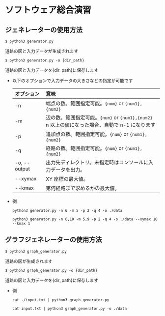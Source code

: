 # ソフトウェア総合演習

## ジェネレーターの使用方法

`$ python3 generator.py`

道路の図と入力データが生成されます

`$ python3 generator.py -o {dir_path}`

道路の図と入力データを{dir_path}に保存します

- 以下のオプションで入力データの大きさなどの指定が可能です

  | オプション   | 意味                                                                                              |
  | :----------- | :------------------------------------------------------------------------------------------------ |
  | -n           | 端点の数。範囲指定可能。`{num}` or `{num1},{num2}`                                                |
  | -m           | 辺の数。範囲指定可能。`{num}` or `{num1},{num2}`<br>n 以上の値になった場合、自動で n-1 になります |
  | -p           | 追加点の数。範囲指定可能。`{num}` or `{num1},{num2}`                                              |
  | -q           | 経路の数。範囲指定可能。`{num}` or `{num1},{num2}`                                                |
  | -o, --output | 出力先ディレクトリ。未指定時はコンソールに入力データを出力。                                      |
  | --xymax      | XY 座標の最大値。                                                                                 |
  | --kmax       | 第何経路まで求めるかの最大値。                                                                    |

- 例

  `python3 generator.py -n 6 -m 5 -p 2 -q 4 -o ./data`

  `python3 generator.py -n 6,10 -m 5,9 -p 2 -q 4 -o ./data --xymax 10 --kmax 1`

## グラフジェネレーターの使用方法

`$ python3 graph_generator.py`

道路の図が生成されます

`$ python3 graph_generator.py -o {dir_path}`

道路の図と入力データを{dir_path}に保存します

- 例

  `cat ./input.txt | python3 graph_generator.py`

  `cat input.txt | python3 graph_generator.py -o ./data`
